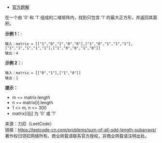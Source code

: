 * [官方题解](https://leetcode-cn.com/problems/maximal-square/solution/zui-da-zheng-fang-xing-by-leetcode-solution/)

在一个由 '0' 和 '1' 组成的二维矩阵内，找到只包含 '1' 的最大正方形，并返回其面积。

**示例 1：**:<br>
```
输入：matrix = [["1","0","1","0","0"],["1","0","1","1","1"],["1","1","1","1","1"],["1","0","0","1","0"]]
输出：4
```

**示例 2：**:<br>

```
输入：matrix = [["0","1"],["1","0"]]
输出：1
```

**提示：** <br>
* m == matrix.length
* n == matrix[i].length
* 1 <= m, n <= 300
* matrix[i][j] 为 '0' 或 '1'

来源：力扣（LeetCode）<br>
链接：https://leetcode-cn.com/problems/sum-of-all-odd-length-subarrays/ <br>
著作权归领扣网络所有。商业转载请联系官方授权，非商业转载请注明出处。<br>